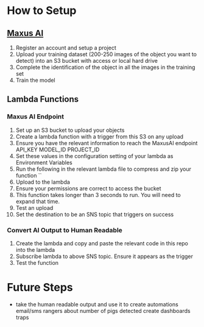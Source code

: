 # How to Setup
## [Maxus AI](https://www.maxusai.com/)
1. Register an account and setup a project
2. Upload your training dataset (200-250 images of the object you want to detect) into an S3 bucket with access or local hard drive
3. Complete the identification of the object in all the images in the training set
4. Train the model

## Lambda Functions
### Maxus AI Endpoint
1. Set up an S3 bucket to upload your objects
2. Create a lambda function with a trigger from this S3 on any upload
3. Ensure you have the relevant information to reach the MaxusAI endpoint
    API_KEY
    MODEL_ID
    PROJECT_ID
4. Set these values in the configuration setting of your lambda as Environment Variables
5. Run the following in the relevant lambda file to compress and zip your function
    ``
6. Upload to the lambda
7. Ensure your permissions are correct to access the bucket
8. This function takes longer than 3 seconds to run. You will need to expand that time.
9. Test an upload
10. Set the destination to be an SNS topic that triggers on success

### Convert AI Output to Human Readable
1. Create the lambda and copy and paste the relevant code in this repo into the lambda
2. Subscribe lambda to above SNS topic. Ensure it appears as the trigger
3. Test the function

# Future Steps
- take the human readable output and use it to create automations
    email/sms rangers about number of pigs detected
    create dashboards
    traps
